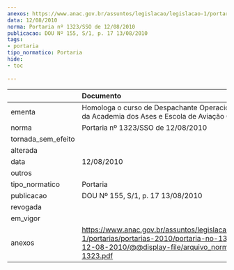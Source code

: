 ```yaml
---
anexos: https://www.anac.gov.br/assuntos/legislacao/legislacao-1/portarias/portarias-2010/portaria-no-1323-sso-de-12-08-2010/@@display-file/arquivo_norma/PA2010-1323.pdf
data: 12/08/2010
norma: Portaria nº 1323/SSO de 12/08/2010
publicacao: DOU Nº 155, S/1, p. 17 13/08/2010
tags:
- portaria
tipo_normatico: Portaria
hide: 
- toc 
 
---
```


|                    | Documento                                                                                                                                                         |
|:-------------------|:------------------------------------------------------------------------------------------------------------------------------------------------------------------|
| ementa             | Homologa o curso de Despachante Operacional de Voo da Academia dos Ases e Escola de Aviação Civil Ltda.                                                           |
| norma              | Portaria nº 1323/SSO de 12/08/2010                                                                                                                                |
| tornada_sem_efeito |                                                                                                                                                                   |
| alterada           |                                                                                                                                                                   |
| data               | 12/08/2010                                                                                                                                                        |
| outros             |                                                                                                                                                                   |
| tipo_normatico     | Portaria                                                                                                                                                          |
| publicacao         | DOU Nº 155, S/1, p. 17 13/08/2010                                                                                                                                 |
| revogada           |                                                                                                                                                                   |
| em_vigor           |                                                                                                                                                                   |
| anexos             | https://www.anac.gov.br/assuntos/legislacao/legislacao-1/portarias/portarias-2010/portaria-no-1323-sso-de-12-08-2010/@@display-file/arquivo_norma/PA2010-1323.pdf |